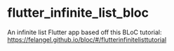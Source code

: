 # flutter_infinite_list_bloc

An infinite list Flutter app based off this BLoC tutorial: https://felangel.github.io/bloc/#/flutterinfinitelisttutorial